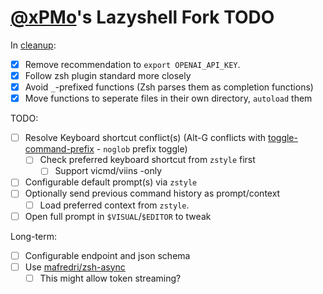 # [@xPMo](https://github.com/xPMo)'s Lazyshell Fork TODO

In [cleanup]:

- [x] Remove recommendation to `export OPENAI_API_KEY`.
- [x] Follow zsh plugin standard more closely
- [x] Avoid `_`-prefixed functions (Zsh parses them as completion functions)
- [x] Move functions to seperate files in their own directory, `autoload` them

TODO:

- [ ] Resolve Keyboard shortcut conflict(s) (Alt-G conflicts with [toggle-command-prefix] - `noglob` prefix toggle)
  - [ ] Check preferred keyboard shortcut from `zstyle` first
    - [ ] Support vicmd/viins -only 
- [ ] Configurable default prompt(s) via `zstyle`
- [ ] Optionally send previous command history as prompt/context
  - [ ] Load preferred context from `zstyle`.
- [ ] Open full prompt in `$VISUAL`/`$EDITOR` to tweak

Long-term:

- [ ] Configurable endpoint and json schema
- [ ] Use [mafredri/zsh-async]
  - [ ] This might allow token streaming?

[cleanup]: https://github.com/xPMo/lazyshell/tree/cleanup
[toggle-command-prefix]: https://github.com/xPMo/zsh-toggle-command-prefix
[mafredri/zsh-async]: https://github.com/mafredri/zsh-async
